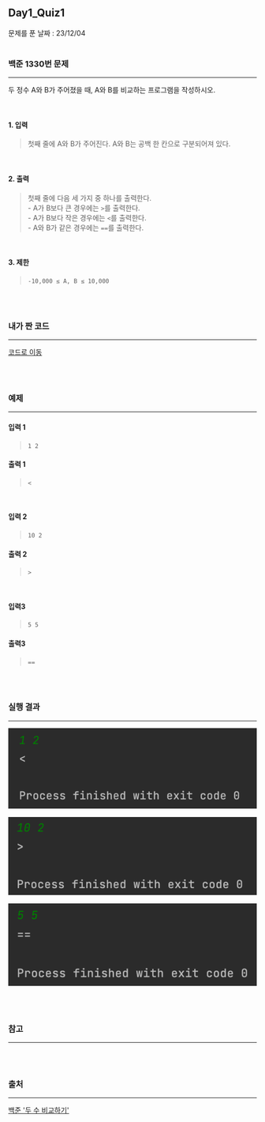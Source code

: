 ## Day1_Quiz1
문제를 푼 날짜 : 23/12/04
<br />
<br />

### 백준 1330번 문제
---
두 정수 A와 B가 주어졌을 때, A와 B를 비교하는 프로그램을 작성하시오.

<br />


#### 1. 입력
> 첫째 줄에 A와 B가 주어진다. A와 B는 공백 한 칸으로 구분되어져 있다.

<br />


#### 2. 출력
> 첫째 줄에 다음 세 가지 중 하나를 출력한다.
    <br />
    - A가 B보다 큰 경우에는 `>`를 출력한다.
    <br />
    - A가 B보다 작은 경우에는 `<`를 출력한다.
    <br />
    - A와 B가 같은 경우에는 `==`를 출력한다.

<br />


#### 3. 제한
> `-10,000 ≤ A, B ≤ 10,000`

<br />
<br />

### 내가 짠 코드
---
[코드로 이동](/algorithm-study-project/src/w2/d1/CompareTwoNum.java)

<br />
<br />

### 예제
---
#### 입력 1
> `1 2`

#### 출력 1
> `<`

<br />

#### 입력 2
> `10 2`


#### 출력 2
>`>`

<br />


#### 입력3
>`5 5`

#### 출력3
> `==`

<br />
<br />

### 실행 결과
---
![images-001](images/d1q1-001.png)

![images-002](images/d1q1-002.png)

![images-003](images/d1q1-003.png)

<br />
<br />

### 참고
---

<br />
<br />

### 출처
---
[백준 '두 수 비교하기'](https://www.acmicpc.net/problem/1330)